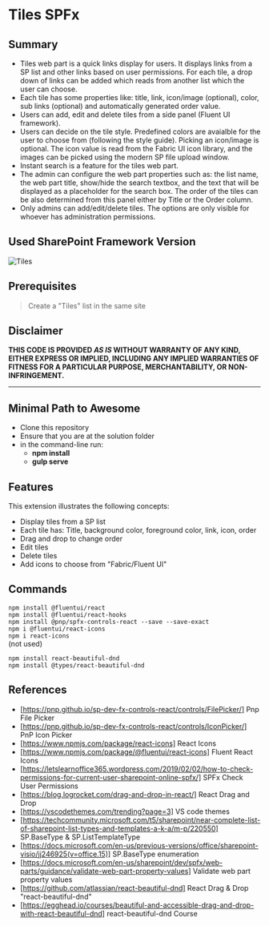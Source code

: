 # Tiles SPFx

## Summary

- Tiles web part is a quick links display for users. It displays links from a SP list and other links based on user permissions. For each tile, a drop down of links can be added which reads from another list which the user can choose.
- Each tile has some properties like: title, link, icon/image (optional), color, sub links (optional) and automatically generated order value. 
- Users can add, edit and delete tiles from a side panel (Fluent UI framework).
- Users can decide on the tile style. Predefined colors are avaialble for the user to choose from (following the style guide). Picking an icon/image is optional. The icon value is read from the Fabric UI icon library, and the images can be picked using the modern SP file upload window.
- Instant search is a feature for the tiles web part.
- The admin can configure the web part properties such as: the list name, the web part title, show/hide the search textbox, and the text that will be displayed as a placeholder for the search box. The order of the tiles can be also determined from this panel either by Title or the Order column.
- Only admins can add/edit/delete tiles. The options are only visible for whoever has administration permissions.


## Used SharePoint Framework Version

![Tiles](https://img.shields.io/badge/version-1.11-green.svg)


## Prerequisites

> Create a "Tiles" list in the same site


## Disclaimer

**THIS CODE IS PROVIDED *AS IS* WITHOUT WARRANTY OF ANY KIND, EITHER EXPRESS OR IMPLIED, INCLUDING ANY IMPLIED WARRANTIES OF FITNESS FOR A PARTICULAR PURPOSE, MERCHANTABILITY, OR NON-INFRINGEMENT.**

---

## Minimal Path to Awesome

- Clone this repository
- Ensure that you are at the solution folder
- in the command-line run:
  - **npm install**
  - **gulp serve**


## Features

This extension illustrates the following concepts:

- Display tiles from a SP list
- Each tile has: Title, background color, foreground color, link, icon, order
- Drag and drop to change order
- Edit tiles
- Delete tiles
- Add icons to choose from "Fabric/Fluent UI"

## Commands

``npm install @fluentui/react``<br/>
``npm install @fluentui/react-hooks``<br/>
``npm install @pnp/spfx-controls-react --save --save-exact``<br/>
``npm i @fluentui/react-icons``<br/>
``npm i react-icons``<br/> (not used)

```
npm install react-beautiful-dnd
npm install @types/react-beautiful-dnd
```




## References

- [https://pnp.github.io/sp-dev-fx-controls-react/controls/FilePicker/] Pnp File Picker
- [https://pnp.github.io/sp-dev-fx-controls-react/controls/IconPicker/] PnP Icon Picker
- [https://www.npmjs.com/package/react-icons] React Icons
- [https://www.npmjs.com/package/@fluentui/react-icons] Fluent React Icons
- [https://letslearnoffice365.wordpress.com/2019/02/02/how-to-check-permissions-for-current-user-sharepoint-online-spfx/] SPFx Check User Permissions
- [https://blog.logrocket.com/drag-and-drop-in-react/] React Drag and Drop
- [https://vscodethemes.com/trending?page=3] VS code themes
- [https://techcommunity.microsoft.com/t5/sharepoint/near-complete-list-of-sharepoint-list-types-and-templates-a-k-a/m-p/220550] SP.BaseType & SP.ListTemplateType
- [https://docs.microsoft.com/en-us/previous-versions/office/sharepoint-visio/jj246925(v=office.15)] SP.BaseType enumeration
- [https://docs.microsoft.com/en-us/sharepoint/dev/spfx/web-parts/guidance/validate-web-part-property-values] Validate web part property values
- [https://github.com/atlassian/react-beautiful-dnd] React Drag & Drop "react-beautiful-dnd"
- [https://egghead.io/courses/beautiful-and-accessible-drag-and-drop-with-react-beautiful-dnd] react-beautiful-dnd Course
